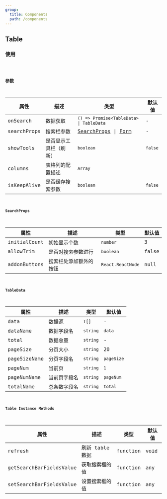 ```yaml
---
group:
  title: Components
  path: /components
---
```


## Table

### 使用

<code src="./demo/base.tsx" />

### 参数

| 属性        | 描述                   | 类型                                                                          | 默认值  |
| ----------- | ---------------------- | ----------------------------------------------------------------------------- | ------- |
| onSearch    | 数据获取               | `() => Promise<TableData> \| TableData`                                       | -       |
| searchProps | 搜索栏参数             | [SearchProps](/components/table#SearchProps) \| [Form](/components/form#参数) | -       |
| showTools   | 是否显示工具栏（刷新） | `boolean`                                                                     | `false` |
| columns     | 表格列的配置描述       | `Array`                                                                       |         |
| isKeepAlive | 是否缓存搜索参数       | `boolean`                                                                     | `false` |

#### SearchProps

| 属性         | 描述                   | 类型              | 默认值 |
| ------------ | ---------------------- | ----------------- | ------ |
| initialCount | 初始显示个数           | `number`          | 3      |
| allowTrim    | 是否对搜索参数进行     | `boolean`         | false  |
| addonButtons | 搜索栏处添加额外的按钮 | `React.ReactNode` | null   |

#### TableData

| 属性         | 描述         | 类型     | 默认值     |
| ------------ | ------------ | -------- | ---------- |
| data         | 数据源       | `T[]`    | -          |
| dataName     | 数据字段名   | `string` | `data`     |
| total        | 数据总量     | `string` | -          |
| pageSize     | 分页大小     | `string` | 20         |
| pageSizeName | 分页字段名   | `string` | `pageSize` |
| pageNum      | 当前页       | `string` | `1`        |
| pageNumName  | 当前页字段名 | `string` | `pageNum`  |
| totalName    | 总条数字段名 | `string` | `total`    |

#### Table Instance Methods

| 属性                    | 描述            | 类型     | 默认值 |
| ----------------------- | --------------- | -------- | ------ |
| refresh                 | 刷新 table 数据 | function | void   |
| getSearchBarFieldsValue | 获取搜索框的值  | function | any    |
| setSearchBarFieldsValue | 设置搜索框的值  | function | any    |
